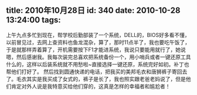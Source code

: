 title: 2010年10月28日
id: 340
date: 2010-10-28 13:24:00
tags:
---

上午九点多忙到现在，帮学校后勤部装了一个系统，DELL的，BIOS好多看不懂，以前冒见过，去网上查资料也鱼龙混杂，算了，那时11点半了，我也要吃午饭了，于是就那样弄着算了，开机需要按下F1才能进系统，我说只要能用就行了，她说嗯，然后感谢我。我每次装完总喜欢把系统备份一个，用小哨兵或者一键还原工具什么的，这样以后装系统就不用愁啦~直接选择一键还原，系统完好如初。补丁也帮他们打好了。
   然后找到圆通快递的电话，把我买的美邦毛衣和唐狮裤子寄回去了。毛衣其实是我买成了女式的，裤子是长了，我也照实跟老爸老妈说了，但是他们肯定对外人说是我特意买给他们穿的，这真是怎样的幸福者和尴尬者！